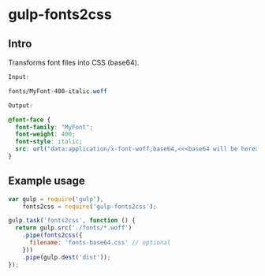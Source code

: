 # gulp-fonts2css
## Intro

Transforms font files into CSS (base64). 
```css
Input: 

fonts/MyFont-400-italic.woff

Output: 

@font-face {
  font-family: "MyFont";
  font-weight: 400;
  font-style: italic;
  src: url("data:application/x-font-woff;base64,<<<base64 will be here>>>") format("woff");
}
```

## Example usage
```js
var gulp = require('gulp'),
    fonts2css = require('gulp-fonts2css');

gulp.task('fonts2css', function () {
  return gulp.src('./fonts/*.woff')
    .pipe(fonts2css({
      filename: 'fonts-base64.css' // optional
    }))
    .pipe(gulp.dest('dist'));
});
```

